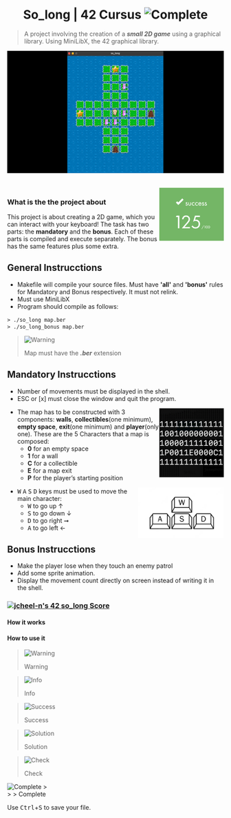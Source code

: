 <h1 align="center">So_long | 42 Cursus 
 <picture>
    <source media="(prefers-color-scheme: light)" srcset="https://raw.githubusercontent.com/Mqxx/GitHub-      Markdown/main/blockquotes/badge/light-theme/complete.svg">
  <img alt="Complete" src="https://raw.githubusercontent.com/Mqxx/GitHub-Markdown/main/blockquotes/badge/dark-theme/complete.svg">
  </picture>
</h1>

> A project involving the creation of a ***small 2D game*** using a graphical library. Using MiniLibX, the 42 graphical library.

<div align="center">
<img align="center"  width="600" src="readme_resources/SoLongExample.gif">
</div>
<br>
<br>
 <img align="right" width="150" src="readme_resources/Success.png">
 
### What is the the project about

 This project is about creating a 2D game, which you can interact with your keyboard! The task has two parts: the **mandatory** and the **bonus**. Each of these parts is compiled and execute separately. The bonus has the same features plus some extra.

## General Instrucctions

* Makefile will compile your source files. Must have **'all'** and **'bonus'** rules for Mandatory and Bonus respectively. It must not relink.
* Must use MiniLibX
* Program should compile as follows:
 
```shell
> ./so_long map.ber
> ./so_long_bonus map.ber
```
> <picture>
>   <source media="(prefers-color-scheme: light)" srcset="https://raw.githubusercontent.com/Mqxx/GitHub-Markdown/main/blockquotes/badge/light-theme/warning.svg">
>   <img alt="Warning" src="https://raw.githubusercontent.com/Mqxx/GitHub-Markdown/main/blockquotes/badge/dark-theme/warning.svg">
> </picture><br>
>
> Map must have the ***.ber*** extension

## Mandatory Instrucctions
* Number of movements must be displayed in the shell.
* ESC or [x] must close the window and quit the program.
  
<img align="right" width="150" src="readme_resources/FileMapExample.png">

* The map has to be constructed with 3 components: **walls**, **collectibles**(one minimum), **empty space**, **exit**(one minimum) and **player**(only one). These are the 5 Characters that a map is composed:
  * **0** for an empty space
  * **1** for a wall
  * **C** for a collectible
  * **E** for a map exit
  * **P** for the player’s starting position

<img align="right" width="200" src="readme_resources/wasd_keys.png">

* <kbd>W</kbd> <kbd>A</kbd> <kbd>S</kbd> <kbd>D</kbd> keys must be used to move the main character:
  * <kbd>W</kbd> to go up ↑
  * <kbd>S</kbd> to go down ↓
  * <kbd>D</kbd> to go right ➞
  * <kbd>A</kbd> to go left ←

## Bonus Instrucctions

* Make the player lose when they touch an enemy patrol
* Add some sprite animation. 
* Display the movement count directly on screen instead of writing it in the shell.




<h3> <a href="https://github.com/JaeSeoKim/badge42"><img src="https://badge42.vercel.app/api/v2/clfo781th000608l4lo1z8jb2/project/2664278" alt="jcheel-n's 42 so_long Score" /></a></h3>



[//]: <> (### | A project involving the creation of a small 2D game using a graphical library.)


#### How it works

#### How to use it

[//]: <> (#### How to compile)

> <picture>
>  <source media="(prefers-color-scheme: light)" srcset="https://github.com/Mqxx/GitHub-Markdown/blob/main/blockquotes/badge/light-theme/warning.svg">
>   <img alt="Warning" src="https://github.com/Mqxx/GitHub-Markdown/blob/main/blockquotes/badge/dark-theme/warning.svg">
> </picture><br>
>
> Warning

> <picture>
>   <source media="(prefers-color-scheme: light)" srcset="https://raw.githubusercontent.com/Mqxx/GitHub-Markdown/main/blockquotes/badge/light-theme/info.svg">
>   <img alt="Info" src="https://raw.githubusercontent.com/Mqxx/GitHub-Markdown/main/blockquotes/badge/dark-theme/info.svg">
> </picture><br>
>
> Info


> <picture>
>   <source media="(prefers-color-scheme: light)" srcset="https://raw.githubusercontent.com/Mqxx/GitHub-Markdown/main/blockquotes/badge/light-theme/success.svg">
>   <img alt="Success" src="https://raw.githubusercontent.com/Mqxx/GitHub-Markdown/main/blockquotes/badge/dark-theme/success.svg">
> </picture><br>
>
> Success


> <picture>
>   <source media="(prefers-color-scheme: light)" srcset="https://raw.githubusercontent.com/Mqxx/GitHub-Markdown/main/blockquotes/badge/light-theme/solution.svg">
>   <img alt="Solution" src="https://raw.githubusercontent.com/Mqxx/GitHub-Markdown/main/blockquotes/badge/dark-theme/solution.svg">
> </picture><br>
>
> Solution

> <picture>
>   <source media="(prefers-color-scheme: light)" srcset="https://raw.githubusercontent.com/Mqxx/GitHub-Markdown/main/blockquotes/badge/light-theme/check.svg">
>   <img alt="Check" src="https://raw.githubusercontent.com/Mqxx/GitHub-Markdown/main/blockquotes/badge/dark-theme/check.svg">
> </picture><br>
>
> Check

> <picture>
  <source media="(prefers-color-scheme: light)" srcset="https://raw.githubusercontent.com/Mqxx/GitHub-Markdown/main/blockquotes/badge/light-theme/complete.svg">
  <img alt="Complete" src="https://raw.githubusercontent.com/Mqxx/GitHub-Markdown/main/blockquotes/badge/dark-theme/complete.svg">
> </picture><br>
>
> Complete

Use <kbd>Ctrl</kbd>+<kbd>S</kbd> to save your file.

[//]: <> (###### with textures, sprites, and some other very basic gameplay elements. Version: 2.3)

